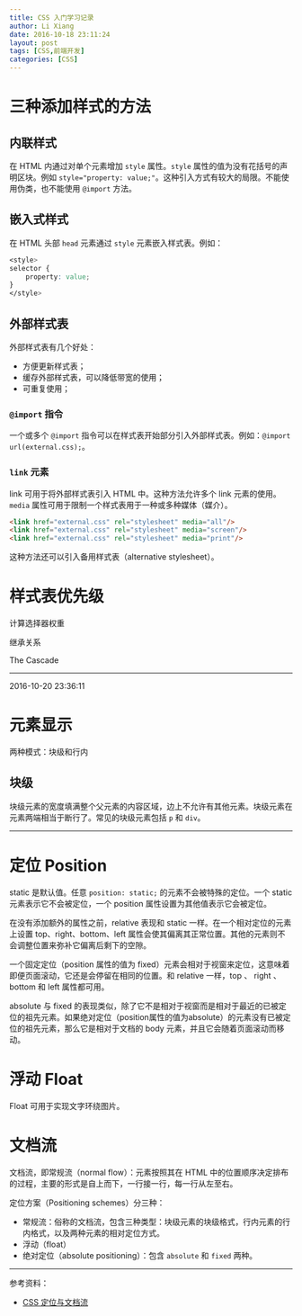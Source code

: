 ```yaml
---
title: CSS 入门学习记录
author: Li Xiang
date: 2016-10-18 23:11:24
layout: post
tags: [CSS,前端开发]
categories: [CSS]
---
```


# 三种添加样式的方法

## 内联样式 ##

在 HTML 内通过对单个元素增加 `style` 属性。`style` 属性的值为没有花括号的声明区块。例如 `style="property: value;"`。这种引入方式有较大的局限。不能使用伪类，也不能使用 `@import` 方法。

## 嵌入式样式 ##

在 HTML 头部 `head` 元素通过 `style` 元素嵌入样式表。例如：

``` css
<style>
selector {
    property: value;
}
</style>
```

## 外部样式表 ##

外部样式表有几个好处：

- 方便更新样式表；
- 缓存外部样式表，可以降低带宽的使用；
- 可重复使用；

### `@import` 指令 ###

一个或多个 `@import` 指令可以在样式表开始部分引入外部样式表。例如：`@import url(external.css);`。

### `link` 元素 ###

link 可用于将外部样式表引入 HTML 中。这种方法允许多个 link 元素的使用。`media` 属性可用于限制一个样式表用于一种或多种媒体（媒介）。

``` html
<link href="external.css" rel="stylesheet" media="all"/>
<link href="external.css" rel="stylesheet" media="screen"/>
<link href="external.css" rel="stylesheet" media="print"/>
```
这种方法还可以引入备用样式表（alternative stylesheet）。

# 样式表优先级 #

计算选择器权重

继承关系

The Cascade

---

2016-10-20 23:36:11

# 元素显示 #

两种模式：块级和行内

## 块级 ##

块级元素的宽度填满整个父元素的内容区域，边上不允许有其他元素。块级元素在元素两端相当于断行了。常见的块级元素包括 `p` 和 `div`。

---

# 定位 Position #

static 是默认值。任意 `position: static;` 的元素不会被特殊的定位。一个 static 元素表示它不会被定位，一个 position 属性设置为其他值表示它会被定位。

在没有添加额外的属性之前，relative 表现和 static 一样。在一个相对定位的元素上设置 top、right、bottom、left 属性会使其偏离其正常位置。其他的元素则不会调整位置来弥补它偏离后剩下的空隙。

一个固定定位（position 属性的值为 fixed）元素会相对于视窗来定位，这意味着即便页面滚动，它还是会停留在相同的位置。和 relative 一样，top 、 right 、 bottom 和 left 属性都可用。

absolute 与 fixed 的表现类似，除了它不是相对于视窗而是相对于最近的已被定位的祖先元素。如果绝对定位（position属性的值为absolute）的元素没有已被定位的祖先元素，那么它是相对于文档的 body 元素，并且它会随着页面滚动而移动。

# 浮动 Float #

Float 可用于实现文字环绕图片。

# 文档流 #

文档流，即常规流（normal flow）：元素按照其在 HTML 中的位置顺序决定排布的过程，主要的形式是自上而下，一行接一行，每一行从左至右。

定位方案（Positioning schemes）分三种：

- 常规流：俗称的文档流，包含三种类型：块级元素的块级格式，行内元素的行内格式，以及两种元素的相对定位方式。
- 浮动（float）
- 绝对定位（absolute positioning）：包含 `absolute` 和 `fixed` 两种。

---

参考资料：

- [CSS 定位与文档流](http://www.ituring.com.cn/article/198258)
